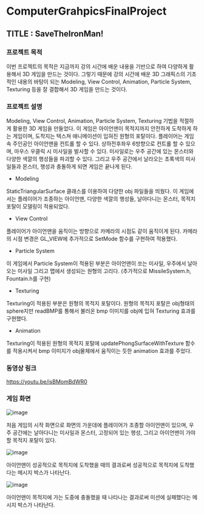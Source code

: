 # ComputerGrahpicsFinalProject

## TITLE : SaveTheIronMan!


### 프로젝트 목적
 이번 프로젝트의 목적은 지금까지 강의 시간에 배운 내용을 기반으로 하여 다양하게 활용해서  3D 게임을 만드는 것이다. 그렇기 때문에 강의 시간에 배운 3D 그래픽스의 기초적인 내용의 바탕이 되는 Modeling, View Control, Animation, Particle System, Texturing 등을 잘 결합해서 3D 게임을 만드는 것이다.
### 프로젝트 설명
 Modeling, View Control, Animation, Particle System, Texturing 기법을 적절하게 활용한 3D 게임을 만들었다. 이 게임은 아이언맨이 목적지까지 안전하게 도착하게 하는 게임이며, 도착지는 텍스쳐 애니메이션이 입혀진 원형의 포탈이다. 플레이어는 게임 속 주인공인 아이언맨을 컨트롤 할 수 있다. 상하전후좌우 6방향으로 컨트롤 할 수 있으며, 마우스 우클릭 시 미사일을 발사할 수 있다. 미사일로는 우주 공간에 있는 몬스터와 다양한 색깔의 행성들을 파괴할 수 있다. 그리고 우주 공간에서 날라오는 초록색의 미사일들과 몬스터, 행성과 충돌하게 되면 게임은 끝나게 된다.

- Modeling

StaticTriangularSurface 클래스를 이용하여 다양한 obj 파일들을 띄웠다. 이 게임에서는 플레이어가 조종하는 아이언맨, 다양한 색깔의 행성들, 날아다니는 몬스터, 목적지 포탈이 모델링이 적용되었다.
- View Control

플레이어가 아이언맨을 움직이는 방향으로 카메라의 시점도 같이 움직이게 된다. 카메라의 시점 변경은 GL_VIEW에 추가적으로 SetMode 함수를 구현하여 적용했다.
- Particle System

이 게임에서 Particle System이 적용된 부분은 아이언맨이 쏘는 미사일, 우주에서 날아오는 미사일 그리고 맵에서 생성되는 원형의 고리다. (추가적으로 MissileSystem.h, Fountain.h를 구현)
- Texturing

Texturing이 적용된 부분은 원형의 목적지 포탈이다. 원형의 목적지 포탈은 obj형태의 sphere지만 readBMP를 통해서 불러온 bmp 이미지를 obj에 입혀 Texturing 효과를 구현했다.
- Animation

Texturing이 적용된 원형의 목적지 포탈에 updatePhongSurfaceWithTexture 함수를 적용시켜서 bmp 이미지가 obj물체에서 움직이는 듯한 animation 효과를 주었다.
### 동영상 링크
<https://youtu.be/isBMomBdWR0>

### 게임 화면

![image](https://user-images.githubusercontent.com/22046757/61382103-141f0600-a8e7-11e9-95b5-4d674c885ca9.png)
 
처음 게임의 시작 화면으로 화면의 가운데에 플레이어가 조종할 아이언맨이 있으며, 우주 공간에는 날아다니는 미사일과 몬스터, 고정되어 있는 행성, 그리고 아이언맨이 가야할 목적지 포탈이 있다.

![image](https://user-images.githubusercontent.com/22046757/61385420-577c7300-a8ed-11e9-917a-b93da4df3606.png)

아이언맨이 성공적으로 목적지에 도착했을 때의 결과로써 성공적으로 목적지에 도착했다는 메시지 박스가 나타난다.

![image](https://user-images.githubusercontent.com/22046757/61385432-5fd4ae00-a8ed-11e9-9dac-069445d2f216.png) 

아이언맨이 목적지에 가는 도중에 충돌했을 때 나타나는 결과로써 미션에 실패했다는 메시지 박스가 나타난다.
